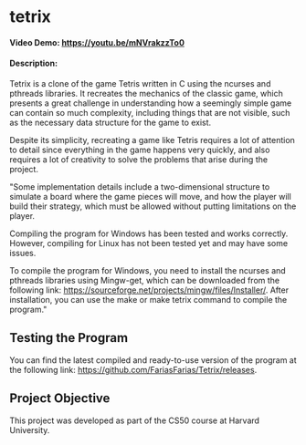 # tetrix
#### Video Demo:  https://youtu.be/mNVrakzzTo0
#### Description:

Tetrix is a clone of the game Tetris written in C using the ncurses and pthreads libraries. It recreates the mechanics of the classic game, which presents a great challenge in understanding how a seemingly simple game can contain so much complexity, including things that are not visible, such as the necessary data structure for the game to exist.

Despite its simplicity, recreating a game like Tetris requires a lot of attention to detail since everything in the game happens very quickly, and also requires a lot of creativity to solve the problems that arise during the project.

"Some implementation details include a two-dimensional structure to simulate a board where the game pieces will move, and how the player will build their strategy, which must be allowed without putting limitations on the player.

Compiling the program for Windows has been tested and works correctly. However, compiling for Linux has not been tested yet and may have some issues.

To compile the program for Windows, you need to install the ncurses and pthreads libraries using Mingw-get, which can be downloaded from the following link: https://sourceforge.net/projects/mingw/files/Installer/. After installation, you can use the make or make tetrix command to compile the program."

## Testing the Program

You can find the latest compiled and ready-to-use version of the program at the following link: https://github.com/FariasFarias/Tetrix/releases.

## Project Objective

This project was developed as part of the CS50 course at Harvard University.


[def]: ttps://youtu.be/mNVrakzzTo